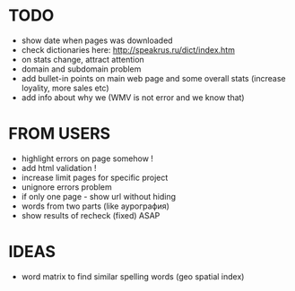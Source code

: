 TODO
=====
- show date when pages was downloaded
- check dictionaries here: http://speakrus.ru/dict/index.htm
- on stats change, attract attention
- domain and subdomain problem
- add bullet-in points on main web page and some overall stats (increase loyality, more sales etc)
- add info about why we (WMV is not error and we know that)

FROM USERS
=====
- highlight errors on page somehow !
- add html validation !
- increase limit pages for specific project
- unignore errors problem
- if only one page - show url without hiding
- words from two parts (like аурография)
- show results of recheck (fixed) ASAP

IDEAS
=====
- word matrix to find similar spelling words (geo spatial index)